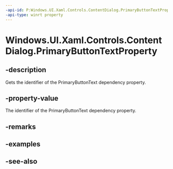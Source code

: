 ```yaml
---
-api-id: P:Windows.UI.Xaml.Controls.ContentDialog.PrimaryButtonTextProperty
-api-type: winrt property
---
```


<!-- Property syntax
public Windows.UI.Xaml.DependencyProperty PrimaryButtonTextProperty { get; }
-->

# Windows.UI.Xaml.Controls.ContentDialog.PrimaryButtonTextProperty

## -description
Gets the identifier of the PrimaryButtonText dependency property.



## -property-value
The identifier of the PrimaryButtonText dependency property.

## -remarks

## -examples

## -see-also
